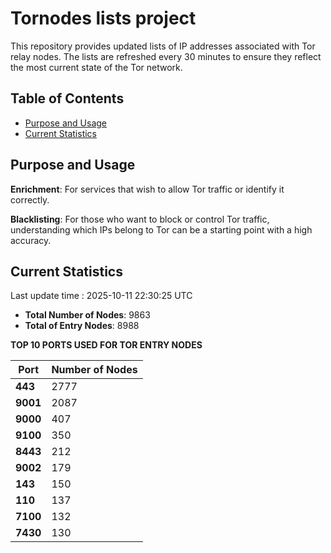 # Tornodes lists project

This repository provides updated lists of IP addresses associated with Tor relay nodes. The lists are refreshed every 30 minutes to ensure they reflect the most current state of the Tor network.

## Table of Contents

- [Purpose and Usage](#purpose-and-usage)
- [Current Statistics](#current-statistics)


## Purpose and Usage

**Enrichment**: For services that wish to allow Tor traffic or identify it correctly.

**Blacklisting**: For those who want to block or control Tor traffic, understanding which IPs belong to Tor can be a starting point with a high accuracy.

## Current Statistics

Last update time : 2025-10-11 22:30:25 UTC

- **Total Number of Nodes**: 9863
- **Total of Entry Nodes**: 8988

**TOP 10 PORTS USED FOR TOR ENTRY NODES**

| **Port** | **Number of Nodes** |
|------|-----------------|
| **443**   | 2777  |
| **9001**   | 2087  |
| **9000**   | 407  |
| **9100**   | 350  |
| **8443**   | 212  |
| **9002**   | 179  |
| **143**   | 150  |
| **110**   | 137  |
| **7100**   | 132  |
| **7430**   | 130  |

